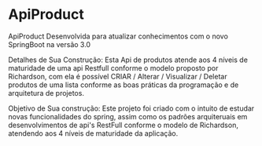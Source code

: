 # ApiProduct
ApiProduct Desenvolvida para atualizar conhecimentos com o novo SpringBoot na versão 3.0

Detalhes de Sua Construção: 
Esta Api de produtos atende aos 4 níveis de maturidade de uma api Restfull conforme o modelo proposto por Richardson, com ela é possível CRIAR / Alterar / Visualizar / Deletar 
produtos de uma lista conforme as boas práticas da programação e de arquitetura de projetos.

Objetivo de Sua construção: 
Este projeto foi criado com o intuito de estudar novas funcionalidades do spring, 
assim como os padrões arquiteruais em desenvolvimentos de api's RestFull conforme o modelo de Richardson, atendendo aos 4 níveis de maturidade da aplicação.
